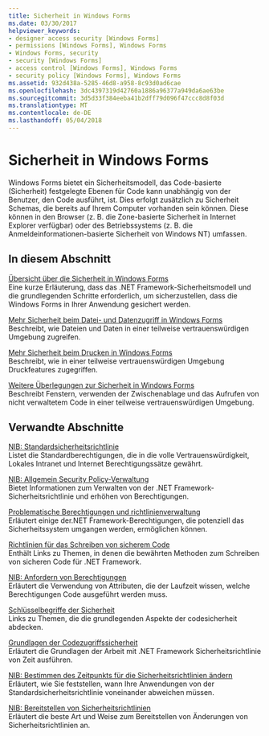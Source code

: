 ```yaml
---
title: Sicherheit in Windows Forms
ms.date: 03/30/2017
helpviewer_keywords:
- designer access security [Windows Forms]
- permissions [Windows Forms], Windows Forms
- Windows Forms, security
- security [Windows Forms]
- access control [Windows Forms], Windows Forms
- security policy [Windows Forms], Windows Forms
ms.assetid: 932d438a-5285-46d8-a958-8c93d0ad6cae
ms.openlocfilehash: 3dc4397319d42760a1886a96377a949da6ae63be
ms.sourcegitcommit: 3d5d33f384eeba41b2dff79d096f47ccc8d8f03d
ms.translationtype: MT
ms.contentlocale: de-DE
ms.lasthandoff: 05/04/2018
---
```

# <a name="windows-forms-security"></a>Sicherheit in Windows Forms
Windows Forms bietet ein Sicherheitsmodell, das Code-basierte (Sicherheit) festgelegte Ebenen für Code kann unabhängig von der Benutzer, den Code ausführt, ist. Dies erfolgt zusätzlich zu Sicherheit Schemas, die bereits auf Ihrem Computer vorhanden sein können. Diese können in den Browser (z. B. die Zone-basierte Sicherheit in Internet Explorer verfügbar) oder des Betriebssystems (z. B. die Anmeldeinformationen-basierte Sicherheit von Windows NT) umfassen.  
  
## <a name="in-this-section"></a>In diesem Abschnitt  
 [Übersicht über die Sicherheit in Windows Forms](../../../docs/framework/winforms/security-in-windows-forms-overview.md)  
 Eine kurze Erläuterung, dass das .NET Framework-Sicherheitsmodell und die grundlegenden Schritte erforderlich, um sicherzustellen, dass die Windows Forms in Ihrer Anwendung gesichert werden.  
  
 [Mehr Sicherheit beim Datei- und Datenzugriff in Windows Forms](../../../docs/framework/winforms/more-secure-file-and-data-access-in-windows-forms.md)  
 Beschreibt, wie Dateien und Daten in einer teilweise vertrauenswürdigen Umgebung zugreifen.  
  
 [Mehr Sicherheit beim Drucken in Windows Forms](../../../docs/framework/winforms/more-secure-printing-in-windows-forms.md)  
 Beschreibt, wie in einer teilweise vertrauenswürdigen Umgebung Druckfeatures zugegriffen.  
  
 [Weitere Überlegungen zur Sicherheit in Windows Forms](../../../docs/framework/winforms/additional-security-considerations-in-windows-forms.md)  
 Beschreibt Fenstern, verwenden der Zwischenablage und das Aufrufen von nicht verwaltetem Code in einer teilweise vertrauenswürdigen Umgebung.  
  
## <a name="related-sections"></a>Verwandte Abschnitte  
 [NIB: Standardsicherheitsrichtlinie](http://msdn.microsoft.com/library/2c086873-0894-4f4d-8f7e-47427c1a3b55)  
 Listet die Standardberechtigungen, die in die volle Vertrauenswürdigkeit, Lokales Intranet und Internet Berechtigungssätze gewährt.  
  
 [NIB: Allgemein Security Policy-Verwaltung](http://msdn.microsoft.com/library/5121fe35-f0e3-402c-94ab-4f35b0a87b4b)  
 Bietet Informationen zum Verwalten von der .NET Framework-Sicherheitsrichtlinie und erhöhen von Berechtigungen.  
  
 [Problematische Berechtigungen und richtlinienverwaltung](../../../docs/framework/misc/dangerous-permissions-and-policy-administration.md)  
 Erläutert einige der.NET Framework-Berechtigungen, die potenziell das Sicherheitssystem umgangen werden, ermöglichen können.  
  
 [Richtlinien für das Schreiben von sicherem Code](../../../docs/standard/security/secure-coding-guidelines.md)  
 Enthält Links zu Themen, in denen die bewährten Methoden zum Schreiben von sicheren Code für .NET Framework.  
  
 [NIB: Anfordern von Berechtigungen](http://msdn.microsoft.com/library/0447c49d-8cba-45e4-862c-ff0b59bebdc2)  
 Erläutert die Verwendung von Attributen, die der Laufzeit wissen, welche Berechtigungen Code ausgeführt werden muss.  
  
 [Schlüsselbegriffe der Sicherheit](../../../docs/standard/security/key-security-concepts.md)  
 Links zu Themen, die die grundlegenden Aspekte der codesicherheit abdecken.  
  
 [Grundlagen der Codezugriffssicherheit](../../../docs/framework/misc/code-access-security-basics.md)  
 Erläutert die Grundlagen der Arbeit mit .NET Framework Sicherheitsrichtlinie von Zeit ausführen.  
  
 [NIB: Bestimmen des Zeitpunkts für die Sicherheitsrichtlinien ändern](http://msdn.microsoft.com/library/af749b17-e461-409d-84b9-a3d44789db16)  
 Erläutert, wie Sie feststellen, wann Ihre Anwendungen von der Standardsicherheitsrichtlinie voneinander abweichen müssen.  
  
 [NIB: Bereitstellen von Sicherheitsrichtlinien](http://msdn.microsoft.com/library/f936c1e5-033b-4bd9-a3bd-a39ba733a681)  
 Erläutert die beste Art und Weise zum Bereitstellen von Änderungen von Sicherheitsrichtlinien an.

